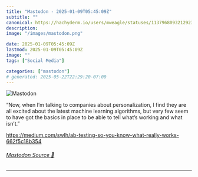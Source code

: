 ```yaml
---
title: "Mastodon - 2025-01-09T05:45:09Z"
subtitle: ""
canonical: https://hachyderm.io/users/mweagle/statuses/113796809321292347
description:
image: "/images/mastodon.png"

date: 2025-01-09T05:45:09Z
lastmod: 2025-01-09T05:45:09Z
image: ""
tags: ["Social Media"]

categories: ["mastodon"]
# generated: 2025-05-22T22:29:20-07:00
---
```

![Mastodon](/images/mastodon.png)

<p>“Now, when I’m talking to companies about personalization, I find they are all excited about the latest machine learning algorithms, but very few seem to have got the basics in place to be able to tell what’s working and what isn’t.”</p><p><a href="https://medium.com/swlh/ab-testing-so-you-know-what-really-works-662f5c18b354" target="_blank" rel="nofollow noopener noreferrer" translate="no"><span class="invisible">https://</span><span class="ellipsis">medium.com/swlh/ab-testing-so-</span><span class="invisible">you-know-what-really-works-662f5c18b354</span></a></p>


###### [Mastodon Source 🐘](https://hachyderm.io/@mweagle/113796809321292347)

___
